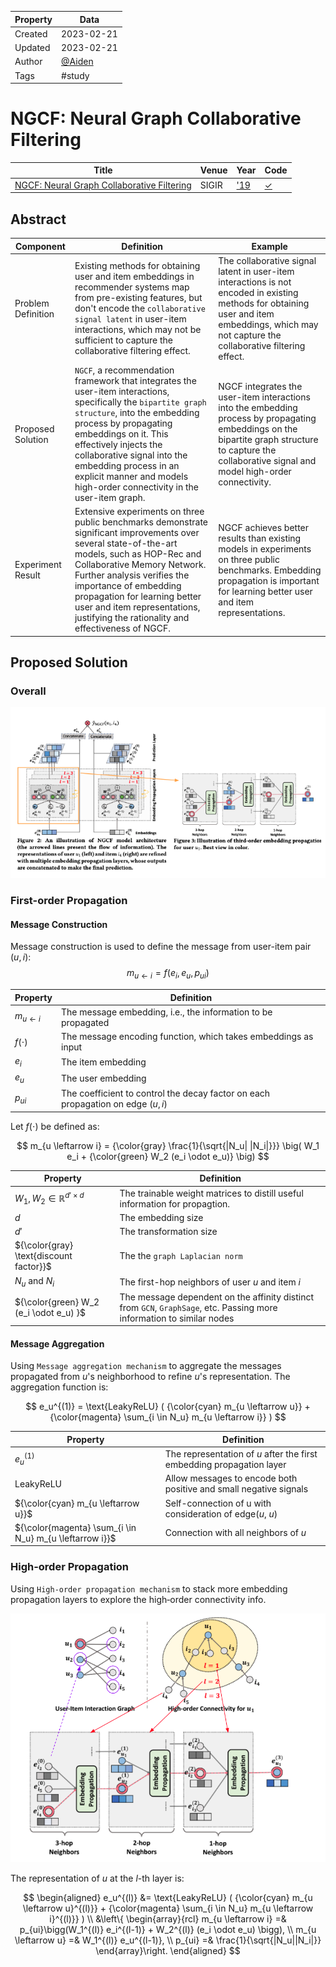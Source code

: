| Property  | Data |
|-|-|
| Created | 2023-02-21 |
| Updated | 2023-02-21 |
| Author | [@Aiden](https://github.com/Aidenzich) |
| Tags | #study |

# NGCF: Neural Graph Collaborative Filtering

| Title | Venue | Year | Code |
|-|-|-|-|
| [NGCF: Neural Graph Collaborative Filtering](https://dl.acm.org/doi/abs/10.1145/3331184.3331267?casa_token=i5O57qzxUGcAAAAA:qcQAVluxs0TUon5n-n9jTOnSciNDXKO73YCVJ_2rJw6jYbutJlrVhvS2Uba8vZTK0_bz1LmrKRxbgg) | SIGIR | ['19](https://sigir.org/sigir2019/program/accepted/) | [✓](https://github.com/Aidenzich/HelloRecsys/blob/main/W9-TA/W9-TA-RecSys.ipynb) | [🔧](./NGCF/) |

## Abstract
| Component | Definition | Example |
|-|-|-|
| Problem Definition | Existing methods for obtaining user and item embeddings in recommender systems map from pre-existing features, but don't encode the `collaborative signal latent` in user-item interactions, which may not be sufficient to capture the collaborative filtering effect. | The collaborative signal latent in user-item interactions is not encoded in existing methods for obtaining user and item embeddings, which may not capture the collaborative filtering effect. |
| Proposed Solution | `NGCF`, a recommendation framework that integrates the user-item interactions, specifically the `bipartite graph structure`, into the embedding process by propagating embeddings on it. This effectively injects the collaborative signal into the embedding process in an explicit manner and models high-order connectivity in the user-item graph. | NGCF integrates the user-item interactions into the embedding process by propagating embeddings on the bipartite graph structure to capture the collaborative signal and model high-order connectivity. |
| Experiment Result | Extensive experiments on three public benchmarks demonstrate significant improvements over several state-of-the-art models, such as HOP-Rec and Collaborative Memory Network. Further analysis verifies the importance of embedding propagation for learning better user and item representations, justifying the rationality and effectiveness of NGCF. | NGCF achieves better results than existing models in experiments on three public benchmarks. Embedding propagation is important for learning better user and item representations.|

## Proposed Solution
### Overall

![solution structure](./assets/structure.png)

### First-order Propagation
#### Message Construction
Message construction is used to define the message from user-item pair $(u, i)$:
$$
m_{u \leftarrow i} = f(e_i, e_u, p_{ui})
$$

| Property | Definition |
|-|-|
| $m_{u \leftarrow i}$ | The message embedding, i.e., the information to be propagated |
| $f(\cdot)$ | The message encoding function, which takes embeddings as input |
| $e_i$ | The item embedding |
| $e_u$ | The user embedding |
| $p_{ui}$ | The coefficient to control the decay factor on each propagation on edge $(u,i)$ |

Let $f(\cdot)$ be defined as:

$$
m_{u \leftarrow i} = {\color{gray} \frac{1}{\sqrt{|N_u| |N_i|}}} \big( W_1 e_i +  {\color{green} W_2 (e_i \odot e_u)}  \big)
$$

| Property | Definition |
|-|-|
| $W_1, W_2 \in \mathbb{R}^{d' \times d}$ | The trainable weight matrices to distill useful information for propagtion. |
| $d$ | The embedding size |
| $d'$ | The transformation size |
| ${\color{gray} \text{discount factor}}$ | The the `graph Laplacian norm` |
| $N_u$ and $N_i$ | The first-hop neighbors of user $u$ and item $i$ |
| ${\color{green} W_2 (e_i \odot e_u) }$ | The message dependent on the affinity distinct from `GCN`, `GraphSage`, etc. Passing more information to similar nodes |

#### Message Aggregation
Using `Message aggregation mechanism` to aggregate the messages propagated from $u$'s neighborhood to refine $u$'s representation. The aggregation function is:

$$
e_u^{(1)} = \text{LeakyReLU} ( {\color{cyan} m_{u \leftarrow u}} + {\color{magenta}  \sum_{i \in N_u} m_{u \leftarrow i}} )
$$

| Property | Definition |
|-|-|
| $e_u^{(1)}$ | The representation of $u$ after the first embedding propagation layer |
| $\text{LeakyReLU}$ | Allow messages to encode both positive and small negative signals |
| ${\color{cyan} m_{u \leftarrow u}}$ | Self-connection of u with consideration of edge($u$, $u$) |
| ${\color{magenta}  \sum_{i \in N_u} m_{u \leftarrow i}}$ | Connection with all neighbors of $u$ |

### High-order Propagation
Using `High-order propagation mechanism` to stack more embedding propagation layers to explore  the high‐order connectivity info.

![high-order propagation](./assets/high_order_connectivity.png)

The representation of $u$ at the $l$-th layer is:

$$
\begin{aligned}
e_u^{(l)} &= \text{LeakyReLU} ( {\color{cyan} m_{u \leftarrow u}^{(l)}} + {\color{magenta}  \sum_{i \in N_u} m_{u \leftarrow i}^{(l)}} ) \\
&\left\{ 
    \begin{array}{rcl} 
    m_{u \leftarrow i} =& p_{ui}\bigg(W_1^{(l)} e_i^{(l-1)} + W_2^{(l)} (e_i \odot e_u) \bigg), \\  
    m_{u \leftarrow u} =& W_1^{(l)} e_u^{(l-1)}, \\
    p_{ui} =& \frac{1}{\sqrt{|N_u||N_i|}}
    \end{array}\right.
\end{aligned}
$$